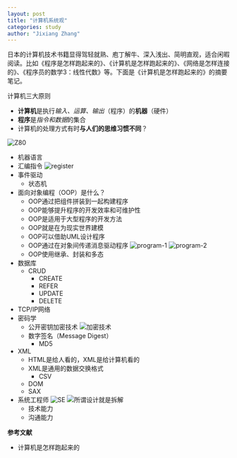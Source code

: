 ```yaml
---
layout: post
title: "计算机系统观"
categories: study
author: "Jixiang Zhang"
---
```


日本的计算机技术书籍显得驾轻就熟、庖丁解牛、深入浅出、简明直观，适合闲暇阅读。比如《程序是怎样跑起来的》、《计算机是怎样跑起来的》、《网络是怎样连接的》、《程序员的数学3：线性代数》等。下面是《计算机是怎样跑起来的》的摘要笔记。

计算机三大原则

- **计算机**是执行*输入、运算、输出*（程序）的**机器**（硬件）
- **程序**是*指令和数据*的集合
- 计算机的处理方式有时**与人们的思维习惯不同**？

![Z80](https://i0.wp.com/tva3.sinaimg.cn/large/d494c514ly1gakss60h5aj20vm0n8q7f.jpg)

- 机器语言
- 汇编指令
  ![register](https://i0.wp.com/tva3.sinaimg.cn/large/d494c514ly1gaksykjm1hj20vk0gm3zp.jpg)
- 事件驱动
  - 状态机
- 面向对象编程（OOP）是什么？
  - OOP通过把组件拼装到一起构建程序
  - OOP能够提升程序的开发效率和可维护性
  - OOP是适用于大型程序的开发方法
  - OOP就是在为现实世界建模
  - OOP可以借助UML设计程序
  - OOP通过在对象间传递消息驱动程序
    ![program-1](https://i0.wp.com/tva2.sinaimg.cn/large/d494c514ly1gaku58nv0qj20r80iuq5m.jpg)
    ![program-2](https://i0.wp.com/tvax1.sinaimg.cn/large/d494c514ly1gaku58gg77j20ra0t0n0c.jpg)
  - OOP使用继承、封装和多态
- 数据库
  - CRUD
    - CREATE
    - REFER
    - UPDATE
    - DELETE
- TCP/IP网络
- 密码学
  - 公开密钥加密技术
  ![加密技术](https://i0.wp.com/tva2.sinaimg.cn/large/d494c514ly1gakuvalujjj20ra0oin1k.jpg)
  - 数字签名（Message Digest）
    - MD5
- XML
  - HTML是给人看的，XML是给计算机看的
  - XML是通用的数据交换格式
    - CSV
  - DOM
  - SAX
- 系统工程师
  ![SE](https://i0.wp.com/tvax1.sinaimg.cn/large/d494c514ly1gakveybaxrj20r40eewhx.jpg)
  ![所谓设计就是拆解](https://i0.wp.com/tva3.sinaimg.cn/large/d494c514ly1gakviy76kqj20r80gitbm.jpg)
  - 技术能力
  - 沟通能力

**参考文献**

- 计算机是怎样跑起来的
